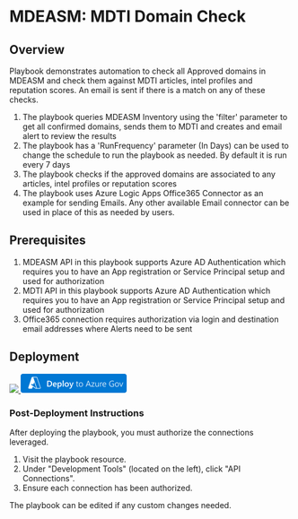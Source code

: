 # MDEASM: MDTI Domain Check

## Overview
Playbook demonstrates automation to check all Approved domains in MDEASM and check them against MDTI articles, intel profiles and reputation scores. An email is sent if there is a match on any of these checks.

1. The playbook queries MDEASM Inventory using the 'filter' parameter to get all confirmed domains, sends them to MDTI and creates and email alert to review the results
2. The playbook has a 'RunFrequency' parameter (In Days) can be used to change the schedule to run the playbook as needed. By default it is run every 7 days
3. The playbook checks if the approved domains are associated to any articles, intel profiles or reputation scores
4. The playbook uses Azure Logic Apps Office365 Connector as an example for sending Emails. Any other available Email connector can be used in place of this as needed by users. 

## Prerequisites
1. MDEASM API in this playbook supports Azure AD Authentication which requires you to have an App registration or Service Principal setup and used for authorization
2. MDTI API in this playbook supports Azure AD Authentication which requires you to have an App registration or Service Principal setup and used for authorization
3. Office365 connection requires authorization via login and destination email addresses where Alerts need to be sent

## Deployment

<a href="https://portal.azure.com/#create/Microsoft.Template/uri/https%3A%2F%2Fraw.githubusercontent.com%2FAzure%2FMDEASM-Solutions%2Fmain%2FAutomation%2FMDTI-MDEASM-Integration%2FMDTI-MDEASM-Integration.json" target="_blank">
    <img src="https://aka.ms/deploytoazurebutton"/>
</a>
<a href="https://portal.azure.us/#create/Microsoft.Template/uri/https%3A%2F%2Fraw.githubusercontent.com%2FAzure%2FMDEASM-Solutions%2Fmain%2FAutomation%2FMDTI-MDEASM-Integration%2FMDTI-MDEASM-Integration.json" target="_blank">
    <img src="https://raw.githubusercontent.com/Azure/azure-quickstart-templates/master/1-CONTRIBUTION-GUIDE/images/deploytoazuregov.png"/>
</a>

### Post-Deployment Instructions
After deploying the playbook, you must authorize the connections leveraged.

1. Visit the playbook resource.
2. Under "Development Tools" (located on the left), click "API Connections".
3. Ensure each connection has been authorized.

The playbook can be edited if any custom changes needed.
